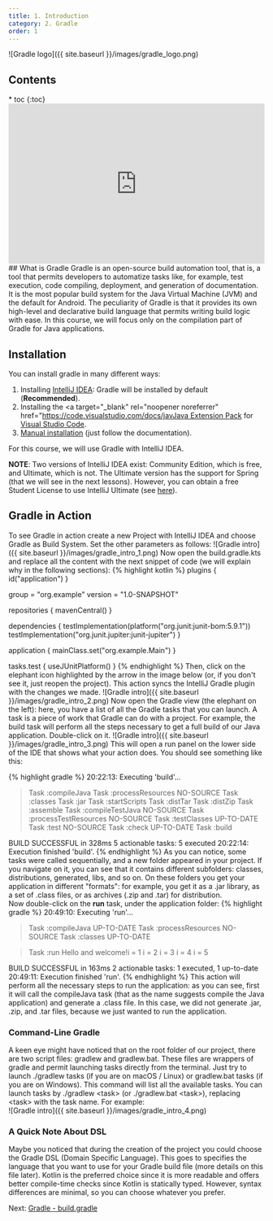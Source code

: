 ```yaml
---
title: 1. Introduction 
category: 2. Gradle
order: 1
---
```

![Gradle logo]({{ site.baseurl }}/images/gradle_logo.png)
<h2>Contents</h2>
* toc
{:toc}
<iframe width="100%" height="315" src="https://www.youtube.com/embed/JCCOMnGtjrY?si=63LBNhAWYYIS6fsJ" title="YouTube video player" frameborder="0" allow="accelerometer; autoplay; clipboard-write; encrypted-media; gyroscope; picture-in-picture; web-share" allowfullscreen></iframe>
## What is Gradle
Gradle is an open-source build automation tool, that is, a tool that permits developers to automatize tasks like, for example, test execution, code compiling, deployment, and generation of documentation.
It is the most popular build system for the Java Virtual Machine (JVM) and the default for Android.
The peculiarity of Gradle is that it provides its own high-level and declarative build language that permits writing build logic with ease. In this course, we will focus only on the compilation part of Gradle for Java applications.

## Installation
You can install gradle in many different ways:
1. Installing <a target="_blank" rel="noopener noreferrer" href="https://www.jetbrains.com/idea/">IntelliJ IDEA</a>: Gradle will be installed by default (**Recommended**).
2. Installing the <a target="_blank" rel="noopener noreferrer" href="https://code.visualstudio.com/docs/jav<a target="_blank" rel="noopener noreferrer" href="ild">Java Extension Pack</a> for <a target="_blank" rel="noopener noreferrer" href="https://code.visualstudio.com/">Visual Studio Code</a>.
3. <a target="_blank" rel="noopener noreferrer" href="https://gradle.org/install/">Manual installation</a> (just follow the documentation).  

For this course, we will use Gradle with IntelliJ IDEA.

**NOTE**: Two versions of IntelliJ IDEA exist: Community Edition, which is free, and Ultimate, which is not. The Ultimate version has the support for Spring (that we will see in the next lessons). However, you can obtain a free Student License to use IntelliJ Ultimate (see <a target="_blank" rel="noopener noreferrer" href="https://www.jetbrains.com/community/education/#students">here</a>).

## Gradle in Action
To see Gradle in action create a new Project with IntelliJ IDEA and choose Gradle as Build System. Set the other parameters as follows:
![Gradle intro]({{ site.baseurl }}/images/gradle_intro_1.png)
Now open the build.gradle.kts and replace all the content with the next snippet of code (we will explain why in the following sections):
{% highlight kotlin %}
plugins {
    id("application")
}

group = "org.example"
version = "1.0-SNAPSHOT"

repositories {
    mavenCentral()
}

dependencies {
    testImplementation(platform("org.junit:junit-bom:5.9.1"))
    testImplementation("org.junit.jupiter:junit-jupiter")
}

application {
    mainClass.set("org.example.Main")
}

tasks.test {
    useJUnitPlatform()
}
{% endhighlight %}
Then, click on the elephant icon highlighted by the arrow in the image below (or, if you don't see it, just reopen the project). This action syncs the IntelliJ Gradle plugin with the changes we made.
![Gradle intro]({{ site.baseurl }}/images/gradle_intro_2.png)
Now open the Gradle view (the elephant on the left): here, you have a list of all the Gradle tasks that you can launch. A task is a piece of work that Gradle can do with a project. For example, the build task will perform all the steps necessary to get a full build of our Java application. Double-click on it.
![Gradle intro]({{ site.baseurl }}/images/gradle_intro_3.png)
This will open a run panel on the lower side of the IDE that shows what your action does. You should see something like this:

{% highlight gradle %}
20:22:13: Executing 'build'...

> Task :compileJava
> Task :processResources NO-SOURCE
> Task :classes
> Task :jar
> Task :startScripts
> Task :distTar
> Task :distZip
> Task :assemble
> Task :compileTestJava NO-SOURCE
> Task :processTestResources NO-SOURCE
> Task :testClasses UP-TO-DATE
> Task :test NO-SOURCE
> Task :check UP-TO-DATE
> Task :build

BUILD SUCCESSFUL in 328ms
5 actionable tasks: 5 executed
20:22:14: Execution finished 'build'.
{% endhighlight %}
As you can notice, some tasks were called sequentially, and a new folder appeared in your project. If you navigate on it, you can see that it contains different subfolders: classes, distributions, generated, libs, and so on. On these folders you get your application in different "formats": for example, you get it as a .jar library, as a set of .class files, or as archives (.zip and .tar) for distribution.  
Now double-click on the **run** task, under the application folder:
{% highlight gradle %}
20:49:10: Executing 'run'...

> Task :compileJava UP-TO-DATE
> Task :processResources NO-SOURCE
> Task :classes UP-TO-DATE

> Task :run
Hello and welcome!i = 1
i = 2
i = 3
i = 4
i = 5

BUILD SUCCESSFUL in 163ms
2 actionable tasks: 1 executed, 1 up-to-date
20:49:11: Execution finished 'run'.
{% endhighlight %}
This action will perform all the necessary steps to run the application: as you can see, first it will call the compileJava task (that as the name suggests compile the Java application) and generate a .class file. In this case, we did not generate .jar, .zip, and .tar files, because we just wanted to run the application.  

### Command-Line Gradle
A keen eye might have noticed that on the root folder of our project, there are two script files: gradlew and gradlew.bat. These files are wrappers of gradle and permit launching tasks directly from the terminal. Just try to launch ./gradlew tasks (if you are on macOS / Linux) or gradlew.bat tasks (if you are on Windows). This command will list all the available tasks. You can launch tasks by ./gradlew &lt;task&gt; (or ./gradlew.bat &lt;task&gt;), replacing &lt;task&gt; with the task name. For example:  
![Gradle intro]({{ site.baseurl }}/images/gradle_intro_4.png)  

### A Quick Note About DSL
Maybe you noticed that during the creation of the project you could choose the Gradle DSL (Domain Specific Language). This goes to specifies the language that you want to use for your Gradle build file (more details on this file later). Kotlin is the preferred choice since it is more readable and offers better compile-time checks since Kotlin is statically typed. However, syntax differences are minimal, so you can choose whatever you prefer.  
<div>
Next: <a href="/SoftwareArchitecture/gradle/build.gradle">Gradle - build.gradle</a>
</div>